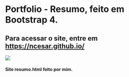 # Portfolio - Resumo, feito em Bootstrap 4.
## Para acessar o site, entre em https://ncesar.github.io/
![](#)
#### Site resumo.html feito por mim.
